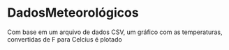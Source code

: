 # DadosMeteorológicos
Com base em um arquivo de dados CSV, um gráfico com as temperaturas, convertidas de F para Celcius é plotado 
